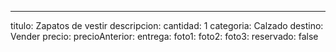 ---
titulo: Zapatos de vestir
descripcion:
cantidad: 1
categoria: Calzado
destino: Vender
precio:
precioAnterior:
entrega:
foto1:
foto2:
foto3:
reservado: false
